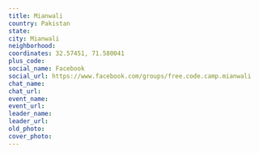 ```yaml
---
title: Mianwali
country: Pakistan
state: 
city: Mianwali
neighborhood: 
coordinates: 32.57451, 71.580041
plus_code:
social_name: Facebook
social_url: https://www.facebook.com/groups/free.code.camp.mianwali
chat_name:
chat_url:
event_name:
event_url:
leader_name:
leader_url:
old_photo: 
cover_photo:
---
```

